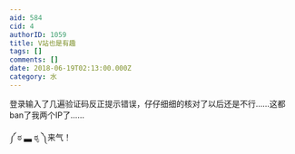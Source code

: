 ```yaml
---
aid: 584
cid: 4
authorID: 1059
title: V站也是有趣
tags: []
comments: []
date: 2018-06-19T02:13:00.000Z
category: 水
---
```


登录输入了几遍验证码反正提示错误，仔仔细细的核对了以后还是不行……这都ban了我两个IP了……

༼ ಠ ▃ ಠೃ ༽来气！

